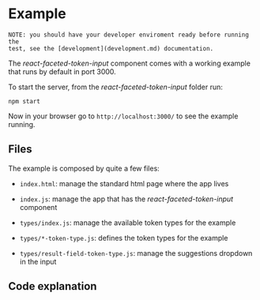 # Example

    NOTE: you should have your developer enviroment ready before running the
    test, see the [development](development.md) documentation.

The *react-faceted-token-input* component comes with a working example that runs
by default in port 3000.

To start the server, from the *react-faceted-token-input* folder run:

    npm start

Now in your browser go to `http://localhost:3000/` to see the example running.

## Files

The example is composed by quite a few files:

* `index.html`: manage the standard html page where the app lives

* `index.js`: manage the app that has the *react-faceted-token-input* component

* `types/index.js`: manage the available token types for the example

* `types/*-token-type.js`: defines the token types for the example

* `types/result-field-token-type.js`: manage the suggestions dropdown in the
input

## Code explanation
